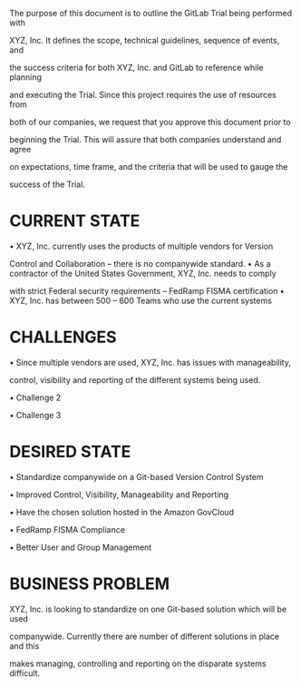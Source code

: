 The purpose of this document is to outline the GitLab Trial being performed with

XYZ, Inc. It defines the scope, technical guidelines, sequence of events, and

the success criteria for both XYZ, Inc. and GitLab to reference while planning

and executing the Trial. Since this project requires the use of resources from

both of our companies, we request that you approve this document prior to

beginning the Trial.  This will assure that both companies understand and agree

on expectations, time frame, and the criteria that will be used to gauge the

success of the Trial. 

# CURRENT STATE

•	XYZ, Inc. currently uses the products of multiple vendors for Version

Control and Collaboration – there is no companywide standard.
•	As a contractor of the United States Government, XYZ, Inc. needs to comply

with strict Federal security requirements – FedRamp FISMA certification
•	XYZ, Inc. has between 500 – 600 Teams who use the current systems

# CHALLENGES

•	Since multiple vendors are used, XYZ, Inc. has issues with manageability,

control, visibility and reporting of the different systems being used.

•	Challenge 2

•	Challenge 3

# DESIRED STATE

•	Standardize companywide on a Git-based Version Control System

•	Improved Control, Visibility, Manageability and Reporting

•	Have the chosen solution hosted in the Amazon GovCloud

•	FedRamp FISMA Compliance

•	Better User and Group Management


# BUSINESS PROBLEM

XYZ, Inc. is looking to standardize on one Git-based solution which will be used

companywide. Currently there are number of different solutions in place and this

makes managing, controlling and reporting on the disparate systems difficult.
